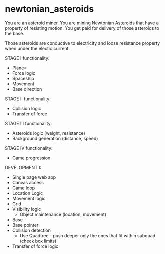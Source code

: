 # newtonian_asteroids

You are an asteroid miner.
You are mining Newtonian Asteroids that have a property of resisting motion.
You get paid for delivery of those asteroids to the base.

Those asteroids are conductive to electricity and loose resistance property when under the electic current.

STAGE I functionality:

- Plane=
- Force logic
- Spaceship
- Movement
- Base direction

STAGE II functionality:

- Collision logic
- Transfer of force

STAGE III functionality:

- Asteroids logic (weight, resistance)
- Background generation (distance, speed)

STAGE IV functionality:

- Game progression

DEVELOPMENT I:

- Single page web app
- Canvas access
- Game loop
- Location Logic
- Movement logic
- Grid
- Visibility logic
  - Object maintenance (location, movement)
- Base
- Base pointer
- Collision detection
  - Use Quadtree - push deeper only the ones that fit within subquad (check box limits)
- Transfer of force logic

